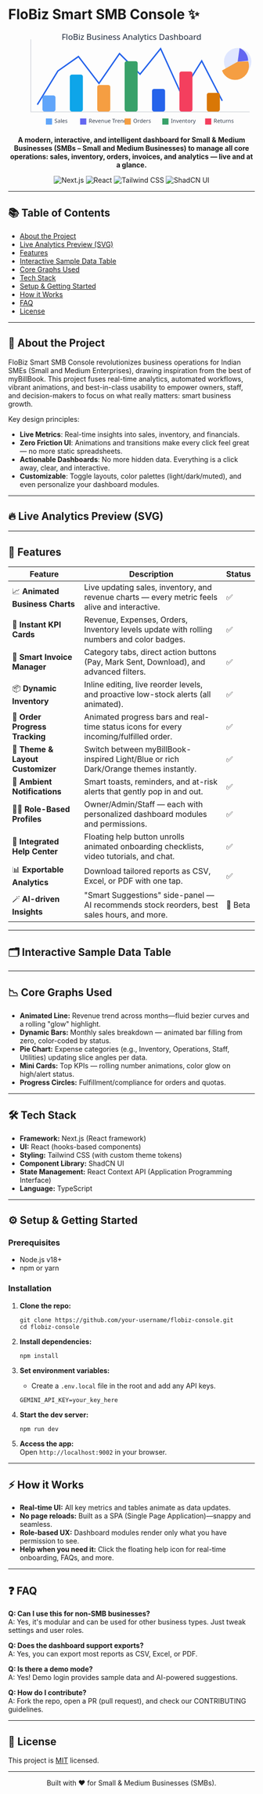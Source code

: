 # FloBiz Smart SMB Console ✨

<p align="center">
  <!-- Animated SVG: Dynamic Business Metrics Dashboard -->
  <svg width="720" height="280" viewBox="0 0 720 280" fill="none" xmlns="http://www.w3.org/2000/svg">
    <!-- Axes -->
    <rect x="65" y="20" width="2" height="210" fill="#D1D5DB"/>
    <rect x="65" y="230" width="640" height="2" fill="#D1D5DB"/>
    <!-- Line Graph (Revenue Trend) -->
    <polyline
      fill="none"
      stroke="#2563EB"
      stroke-width="4"
      points="85,210 145,110 205,70 265,150 325,60 385,120 445,45 505,180 565,80 625,200"
    >
      <animate attributeName="points" dur="2s" repeatCount="indefinite"
        values="
          85,210 145,110 205,70 265,150 325,60 385,120 445,45 505,180 565,80 625,200;
          85,210 145,140 205,70 265,120 325,80 385,140 445,75 505,160 565,120 625,180;
          85,210 145,110 205,70 265,150 325,60 385,120 445,45 505,180 565,80 625,200
        "/>
    </polyline>
    <!-- Bar Graph (Monthly Sales) -->
    <g>
      <rect x="100" width="38" y="190" height="40" rx="6" fill="#60A5FA">
        <animate attributeName="y" values="190;120;190" dur="1.4s" repeatCount="indefinite"/>
        <animate attributeName="height" values="40;110;40" dur="1.4s" repeatCount="indefinite"/>
      </rect>
      <rect x="180" width="38" y="120" height="110" rx="6" fill="#0EA5E9">
        <animate attributeName="y" values="120;150;120" dur="1.7s" repeatCount="indefinite"/>
        <animate attributeName="height" values="110;80;110" dur="1.7s" repeatCount="indefinite"/>
      </rect>
      <rect x="260" width="38" y="160" height="70" rx="6" fill="#F59E42">
        <animate attributeName="y" values="160;100;160" dur="1.1s" repeatCount="indefinite"/>
        <animate attributeName="height" values="70;130;70" dur="1.1s" repeatCount="indefinite"/>
      </rect>
      <rect x="340" width="38" y="80" height="150" rx="6" fill="#38A169">
        <animate attributeName="y" values="80;120;80" dur="1.5s" repeatCount="indefinite"/>
        <animate attributeName="height" values="150;110;150" dur="1.5s" repeatCount="indefinite"/>
      </rect>
      <rect x="420" width="38" y="170" height="60" rx="6" fill="#2563EB">
        <animate attributeName="y" values="170;115;170" dur="1.3s" repeatCount="indefinite"/>
        <animate attributeName="height" values="60;115;60" dur="1.3s" repeatCount="indefinite"/>
      </rect>
      <rect x="500" width="38" y="110" height="120" rx="6" fill="#F43F5E">
        <animate attributeName="y" values="110;160;110" dur="1.9s" repeatCount="indefinite"/>
        <animate attributeName="height" values="120;70;120" dur="1.9s" repeatCount="indefinite"/>
      </rect>
      <rect x="580" width="38" y="180" height="50" rx="6" fill="#D97706">
        <animate attributeName="y" values="180;140;180" dur="1.2s" repeatCount="indefinite"/>
        <animate attributeName="height" values="50;90;50" dur="1.2s" repeatCount="indefinite"/>
      </rect>
    </g>
    <!-- Pie Chart (Expenses Category) -->
    <g>
      <circle cx="670" cy="85" r="40" fill="#E0E7FF"/>
      <path d="M670,45 A40,40 0 0 1 700,78 L670,85 Z" fill="#6366F1">
        <animateTransform attributeName="transform" type="rotate" from="0 670 85" to="360 670 85" dur="3s" repeatCount="indefinite"/>
      </path>
      <path d="M670,85 L700,78 A40,40 0 1 1 630,119 Z" fill="#F59E42">
        <animateTransform attributeName="transform" type="rotate" from="0 670 85" to="360 670 85" dur="2.2s" repeatCount="indefinite"/>
      </path>
    </g>
    <!-- Legend -->
    <g font-family="Segoe UI, Arial, sans-serif" font-size="16">
      <rect x="110" y="250" width="18" height="18" fill="#60A5FA"/><text x="135" y="263" fill="#374151"> Sales </text>
      <rect x="210" y="250" width="18" height="18" fill="#6366F1"/><text x="235" y="263" fill="#374151"> Revenue Trend </text>
      <rect x="340" y="250" width="18" height="18" fill="#F59E42"/><text x="365" y="263" fill="#374151"> Orders </text>
      <rect x="450" y="250" width="18" height="18" fill="#38A169"/><text x="475" y="263" fill="#374151"> Inventory </text>
      <rect x="575" y="250" width="18" height="18" fill="#F43F5E"/><text x="600" y="263" fill="#374151"> Returns </text>
    </g>
    <text x="360" y="22" font-size="24" fill="#1E293B" font-family="Segoe UI, Arial, sans-serif" text-anchor="middle">
      FloBiz Business Analytics Dashboard
    </text>
  </svg>
</p>

<p align="center">
  <strong>A modern, interactive, and intelligent dashboard for Small & Medium Businesses (SMBs – Small and Medium Businesses) to manage all core operations: sales, inventory, orders, invoices, and analytics — live and at a glance.</strong>
</p>

<p align="center">
  <img alt="Next.js" src="https://img.shields.io/badge/Next.js-15.x-black?style=for-the-badge&logo=next.js">
  <img alt="React" src="https://img.shields.io/badge/React-18.x-blue?style=for-the-badge&logo=react">
  <img alt="Tailwind CSS" src="https://img.shields.io/badge/Tailwind_CSS-3.x-38B2AC?style=for-the-badge&logo=tailwind-css">
  <img alt="ShadCN UI" src="https://img.shields.io/badge/ShadCN/UI-blueviolet?style=for-the-badge&logo=shadcn-ui&logoColor=white">
</p>

---

## 📚 Table of Contents

- [About the Project](#about-the-project)
- [Live Analytics Preview (SVG)](#live-analytics-preview-svg)
- [Features](#features)
- [Interactive Sample Data Table](#interactive-sample-data-table)
- [Core Graphs Used](#core-graphs-used)
- [Tech Stack](#tech-stack)
- [Setup & Getting Started](#setup--getting-started)
- [How it Works](#how-it-works)
- [FAQ](#faq)
- [License](#license)

---

## 📝 About the Project

FloBiz Smart SMB Console revolutionizes business operations for Indian SMEs (Small and Medium Enterprises), drawing inspiration from the best of myBillBook. This project fuses real-time analytics, automated workflows, vibrant animations, and best-in-class usability to empower owners, staff, and decision-makers to focus on what really matters: smart business growth.

Key design principles:
- **Live Metrics**: Real-time insights into sales, inventory, and financials.
- **Zero Friction UI**: Animations and transitions make every click feel great — no more static spreadsheets.
- **Actionable Dashboards**: No more hidden data. Everything is a click away, clear, and interactive.
- **Customizable**: Toggle layouts, color palettes (light/dark/muted), and even personalize your dashboard modules.

---

## 🔥 Live Analytics Preview (SVG)

<p align="center">
  <!-- See animated SVG dashboard above -->
</p>

---

## 🚀 Features

|  Feature                        | Description                                                                              | Status   |
|----------------------------------|------------------------------------------------------------------------------------------|----------|
| 📈 **Animated Business Charts**  | Live updating sales, inventory, and revenue charts — every metric feels alive and interactive. | ✅       |
| 🚀 **Instant KPI Cards**         | Revenue, Expenses, Orders, Inventory levels update with rolling numbers and color badges.     | ✅       |
| 🧾 **Smart Invoice Manager**     | Category tabs, direct action buttons (Pay, Mark Sent, Download), and advanced filters.        | ✅       |
| 📦 **Dynamic Inventory**         | Inline editing, live reorder levels, and proactive low-stock alerts (all animated).           | ✅       |
| 🚚 **Order Progress Tracking**   | Animated progress bars and real-time status icons for every incoming/fulfilled order.         | ✅       |
| 🎨 **Theme & Layout Customizer** | Switch between myBillBook-inspired Light/Blue or rich Dark/Orange themes instantly.           | ✅       |
| 🔔 **Ambient Notifications**     | Smart toasts, reminders, and at-risk alerts that gently pop in and out.                       | ✅       |
| 🧑‍💻 **Role-Based Profiles**      | Owner/Admin/Staff — each with personalized dashboard modules and permissions.                 | ✅       |
| 🧭 **Integrated Help Center**    | Floating help button unrolls animated onboarding checklists, video tutorials, and chat.       | ✅       |
| 📊 **Exportable Analytics**      | Download tailored reports as CSV, Excel, or PDF with one tap.                                 | ✅       |
| 🪄 **AI-driven Insights**        | "Smart Suggestions" side-panel — AI recommends stock reorders, best sales hours, and more.    | 🧪 Beta  |

---

## 🗂️ Interactive Sample Data Table



---

## 📉 Core Graphs Used

- **Animated Line:** Revenue trend across months—fluid bezier curves and a rolling "glow" highlight.
- **Dynamic Bars:** Monthly sales breakdown — animated bar filling from zero, color-coded by status.
- **Pie Chart:** Expense categories (e.g., Inventory, Operations, Staff, Utilities) updating slice angles per data.
- **Mini Cards:** Top KPIs — rolling number animations, color glow on high/alert status.
- **Progress Circles:** Fulfillment/compliance for orders and quotas.

---

## 🛠 Tech Stack

- **Framework:** Next.js (React framework)
- **UI:** React (hooks-based components)
- **Styling:** Tailwind CSS (with custom theme tokens)
- **Component Library:** ShadCN UI
- **State Management:** React Context API (Application Programming Interface)
- **Language:** TypeScript

---

## ⚙️ Setup & Getting Started

### Prerequisites

- Node.js v18+
- npm or yarn

### Installation

1. **Clone the repo:**
    ```
    git clone https://github.com/your-username/flobiz-console.git
    cd flobiz-console
    ```

2. **Install dependencies:**
    ```
    npm install
    ```

3. **Set environment variables:**
    - Create a `.env.local` file in the root and add any API keys.
    ```
    GEMINI_API_KEY=your_key_here
    ```

4. **Start the dev server:**
    ```
    npm run dev
    ```

5. **Access the app:**  
    Open `http://localhost:9002` in your browser.

---

## ⚡ How it Works

- **Real-time UI:** All key metrics and tables animate as data updates.
- **No page reloads:** Built as a SPA (Single Page Application)—snappy and seamless.
- **Role-based UX:** Dashboard modules render only what you have permission to see.
- **Help when you need it:** Click the floating help icon for real-time onboarding, FAQs, and more.

---

## ❓ FAQ

**Q: Can I use this for non-SMB businesses?**  
A: Yes, it's modular and can be used for other business types. Just tweak settings and user roles.

**Q: Does the dashboard support exports?**  
A: Yes, you can export most reports as CSV, Excel, or PDF.

**Q: Is there a demo mode?**  
A: Yes! Demo login provides sample data and AI-powered suggestions.

**Q: How do I contribute?**  
A: Fork the repo, open a PR (pull request), and check our CONTRIBUTING guidelines.

---

## 🪪 License

This project is [MIT](LICENSE) licensed.

---

<p align="center">
  Built with ❤️ for Small & Medium Businesses (SMBs).
</p>
